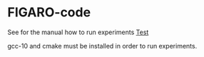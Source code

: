 # FIGARO-code

See for the manual how to run experiments [Test](scripts/README.md)

gcc-10 and cmake must be installed in order to run experiments.